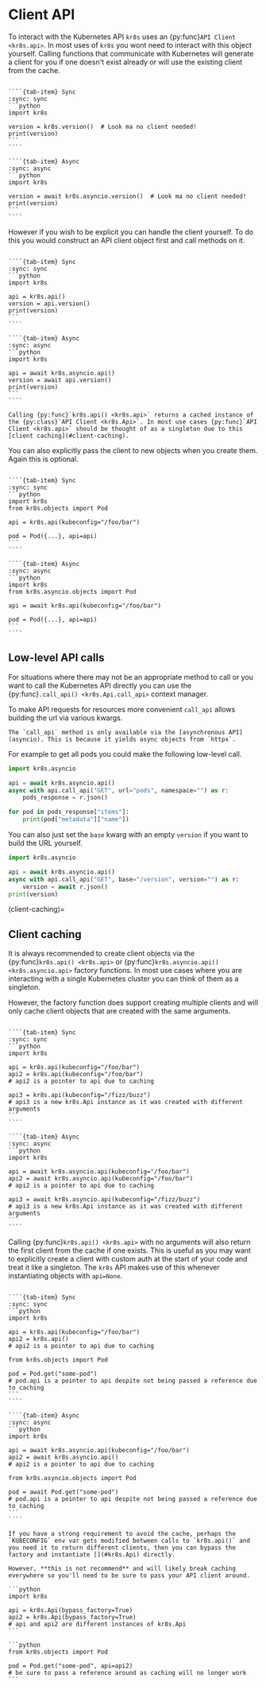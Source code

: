 # Client API

To interact with the Kubernetes API `kr8s` uses an {py:func}`API Client <kr8s.api>`. In most uses of `kr8s` you wont need to interact with this object yourself. Calling functions that communicate with Kubernetes will generate a client for you if one doesn't exist already or will use the existing client from the cache.

`````{tab-set}

````{tab-item} Sync
:sync: sync
```python
import kr8s

version = kr8s.version()  # Look ma no client needed!
print(version)
```
````

````{tab-item} Async
:sync: async
```python
import kr8s

version = await kr8s.asyncio.version()  # Look ma no client needed!
print(version)
```
````

`````

However if you wish to be explicit you can handle the client yourself. To do this you would construct an API client object first and call methods on it.

`````{tab-set}

````{tab-item} Sync
:sync: sync
```python
import kr8s

api = kr8s.api()
version = api.version()
print(version)
```
````

````{tab-item} Async
:sync: async
```python
import kr8s

api = await kr8s.asyncio.api()
version = await api.version()
print(version)
```
````

`````

```{tip}
Calling {py:func}`kr8s.api() <kr8s.api>` returns a cached instance of the {py:class}`API Client <kr8s.Api>`. In most use cases {py:func}`API Client <kr8s.api>` should be thought of as a singleton due to this [client caching](#client-caching).
```

You can also explicitly pass the client to new objects when you create them. Again this is optional.

`````{tab-set}

````{tab-item} Sync
:sync: sync
```python
import kr8s
from kr8s.objects import Pod

api = kr8s.api(kubeconfig="/foo/bar")

pod = Pod({...}, api=api)
```
````

````{tab-item} Async
:sync: async
```python
import kr8s
from kr8s.asyncio.objects import Pod

api = await kr8s.api(kubeconfig="/foo/bar")

pod = Pod({...}, api=api)
```
````

`````

## Low-level API calls

For situations where there may not be an appropriate method to call or you want to call the Kubernetes API directly you can use the {py:func}`.call_api() <kr8s.Api.call_api>` context manager.

To make API requests for resources more convenient `call_api` allows building the url via various kwargs.

```{warning}
The `call_api` method is only available via the [asynchronous API](asyncio). This is because it yields async objects from `httpx`.
```

For example to get all pods you could make the following low-level call.

```python
import kr8s.asyncio

api = await kr8s.asyncio.api()
async with api.call_api("GET", url="pods", namespace="") as r:
    pods_response = r.json()

for pod in pods_response["items"]:
    print(pod["metadata"]["name"])
```

You can also just set the `base` kwarg with an empty `version` if you want to build the URL yourself.

```python
import kr8s.asyncio

api = await kr8s.asyncio.api()
async with api.call_api("GET", base="/version", version="") as r:
    version = await r.json()
print(version)
```

(client-caching)=

## Client caching

It is always recommended to create client objects via the {py:func}`kr8s.api() <kr8s.api>` or {py:func}`kr8s.asyncio.api() <kr8s.asyncio.api>` factory functions. In most use cases where you are interacting with a single Kubernetes cluster you can think of them as a singleton.

However, the factory function does support creating multiple clients and will only cache client objects that are created with the same arguments.


`````{tab-set}

````{tab-item} Sync
:sync: sync
```python
import kr8s

api = kr8s.api(kubeconfig="/foo/bar")
api2 = kr8s.api(kubeconfig="/foo/bar")
# api2 is a pointer to api due to caching

api3 = kr8s.api(kubeconfig="/fizz/buzz")
# api3 is a new kr8s.Api instance as it was created with different arguments
```
````

````{tab-item} Async
:sync: async
```python
import kr8s

api = await kr8s.asyncio.api(kubeconfig="/foo/bar")
api2 = await kr8s.asyncio.api(kubeconfig="/foo/bar")
# api2 is a pointer to api due to caching

api3 = await kr8s.asyncio.api(kubeconfig="/fizz/buzz")
# api3 is a new kr8s.Api instance as it was created with different arguments
```
````

`````

Calling {py:func}`kr8s.api() <kr8s.api>` with no arguments will also return the first client from the cache if one exists. This is useful as you may want to explicitly create a client with custom auth at the start of your code and treat it like a singleton. The `kr8s` API makes use of this whenever instantiating objects with `api=None`.


`````{tab-set}

````{tab-item} Sync
:sync: sync
```python
import kr8s

api = kr8s.api(kubeconfig="/foo/bar")
api2 = kr8s.api()
# api2 is a pointer to api due to caching

from kr8s.objects import Pod

pod = Pod.get("some-pod")
# pod.api is a pointer to api despite not being passed a reference due to caching
```
````

````{tab-item} Async
:sync: async
```python
import kr8s

api = await kr8s.asyncio.api(kubeconfig="/foo/bar")
api2 = await kr8s.asyncio.api()
# api2 is a pointer to api due to caching

from kr8s.asyncio.objects import Pod

pod = await Pod.get("some-pod")
# pod.api is a pointer to api despite not being passed a reference due to caching
```
````

`````

````{danger}
If you have a strong requirement to avoid the cache, perhaps the `KUBECONFIG` env var gets modified between calls to `kr8s.api()` and you need it to return different clients, then you can bypass the factory and instantiate [](#kr8s.Api) directly.

However, **this is not recommend** and will likely break caching everywhere so you'll need to be sure to pass your API client around.

```python
import kr8s

api = kr8s.Api(bypass_factory=True)
api2 = kr8s.Api(bypass_factory=True)
# api and api2 are different instances of kr8s.Api
```

```python
from kr8s.objects import Pod

pod = Pod.get("some-pod", api=api2)
# be sure to pass a reference around as caching will no longer work
```

````
